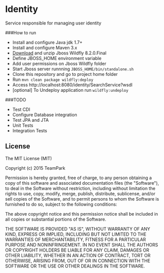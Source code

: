 # Identity
Service responsible for managing user identity

###How to  run
- Install and configure Java jdk 1.7+
- Install and configure Maven 3.x
- [Download](http://wildfly.org/downloads/) and unzip Jboss Wildfly 8.2.0.Final
- Define JBOSS_HOME environment variable
- Add user permissions on Jboss Wildfly folder
- Start Jboss server runnning `JBOSS_HOME/bin/standalone.sh`
- Clone this repository and go to project home folder
- Run `mvn clean package wildfly:deploy`
- Access http://localhost:8080/identity/SearchService?wsdl
- [optional] To Undeploy application run `wildfly:undeploy`

###TODO
- Test CDI
- Configure Database integration
- Test JPA and JTA
- Unit Tests
- Integration Tests

## License
The MIT License (MIT)

Copyright (c) 2015 TeamPark

Permission is hereby granted, free of charge, to any person obtaining a copy
of this software and associated documentation files (the "Software"), to deal
in the Software without restriction, including without limitation the rights
to use, copy, modify, merge, publish, distribute, sublicense, and/or sell
copies of the Software, and to permit persons to whom the Software is
furnished to do so, subject to the following conditions:

The above copyright notice and this permission notice shall be included in
all copies or substantial portions of the Software.

THE SOFTWARE IS PROVIDED "AS IS", WITHOUT WARRANTY OF ANY KIND, EXPRESS OR
IMPLIED, INCLUDING BUT NOT LIMITED TO THE WARRANTIES OF MERCHANTABILITY,
FITNESS FOR A PARTICULAR PURPOSE AND NONINFRINGEMENT. IN NO EVENT SHALL THE
AUTHORS OR COPYRIGHT HOLDERS BE LIABLE FOR ANY CLAIM, DAMAGES OR OTHER
LIABILITY, WHETHER IN AN ACTION OF CONTRACT, TORT OR OTHERWISE, ARISING FROM,
OUT OF OR IN CONNECTION WITH THE SOFTWARE OR THE USE OR OTHER DEALINGS IN
THE SOFTWARE.
